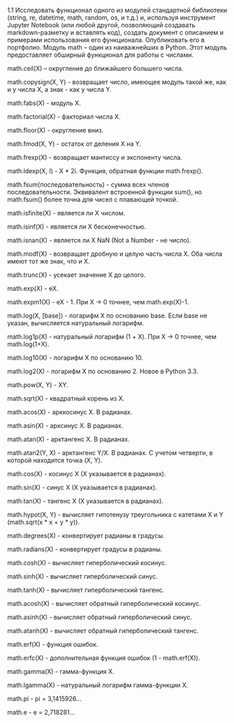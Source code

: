 1.1 Исследовать функционал одного из модулей стандартной библиотеки (string, re, datetime, math, random, os, и т.д.) и, используя инструмент Jupyter Notebook (или любой другой, позволяющий создавать markdown-разметку и вставлять код), создать документ с описанием и примерами использования его функционала. Опубликовать его в портфолио.
Модуль math – один из наиважнейших в Python. Этот модуль предоставляет обширный функционал для работы с числами.

math.ceil(X) – округление до ближайшего большего числа.

math.copysign(X, Y) - возвращает число, имеющее модуль такой же, как и у числа X, а знак - как у числа Y.

math.fabs(X) - модуль X.

math.factorial(X) - факториал числа X.

math.floor(X) - округление вниз.

math.fmod(X, Y) - остаток от деления X на Y.

math.frexp(X) - возвращает мантиссу и экспоненту числа.

math.ldexp(X, I) - X * 2i. Функция, обратная функции math.frexp().

math.fsum(последовательность) - сумма всех членов последовательности. Эквивалент встроенной функции sum(), но math.fsum() более точна для чисел с плавающей точкой.

math.isfinite(X) - является ли X числом.

math.isinf(X) - является ли X бесконечностью.

math.isnan(X) - является ли X NaN (Not a Number - не число).

math.modf(X) - возвращает дробную и целую часть числа X. Оба числа имеют тот же знак, что и X.

math.trunc(X) - усекает значение X до целого.

math.exp(X) - eX.

math.expm1(X) - eX - 1. При X → 0 точнее, чем math.exp(X)-1.

math.log(X, [base]) - логарифм X по основанию base. Если base не указан, вычисляется натуральный логарифм.

math.log1p(X) - натуральный логарифм (1 + X). При X → 0 точнее, чем math.log(1+X).

math.log10(X) - логарифм X по основанию 10.

math.log2(X) - логарифм X по основанию 2. Новое в Python 3.3.

math.pow(X, Y) - XY.

math.sqrt(X) - квадратный корень из X.

math.acos(X) - арккосинус X. В радианах.

math.asin(X) - арксинус X. В радианах.

math.atan(X) - арктангенс X. В радианах.

math.atan2(Y, X) - арктангенс Y/X. В радианах. С учетом четверти, в которой находится точка (X, Y).

math.cos(X) - косинус X (X указывается в радианах).

math.sin(X) - синус X (X указывается в радианах).

math.tan(X) - тангенс X (X указывается в радианах).

math.hypot(X, Y) - вычисляет гипотенузу треугольника с катетами X и Y (math.sqrt(x * x + y * y)).

math.degrees(X) - конвертирует радианы в градусы.

math.radians(X) - конвертирует градусы в радианы.

math.cosh(X) - вычисляет гиперболический косинус.

math.sinh(X) - вычисляет гиперболический синус.

math.tanh(X) - вычисляет гиперболический тангенс.

math.acosh(X) - вычисляет обратный гиперболический косинус.

math.asinh(X) - вычисляет обратный гиперболический синус.

math.atanh(X) - вычисляет обратный гиперболический тангенс.

math.erf(X) - функция ошибок.

math.erfc(X) - дополнительная функция ошибок (1 - math.erf(X)).

math.gamma(X) - гамма-функция X.

math.lgamma(X) - натуральный логарифм гамма-функции X.

math.pi - pi = 3,1415926...

math.e - e = 2,718281...
